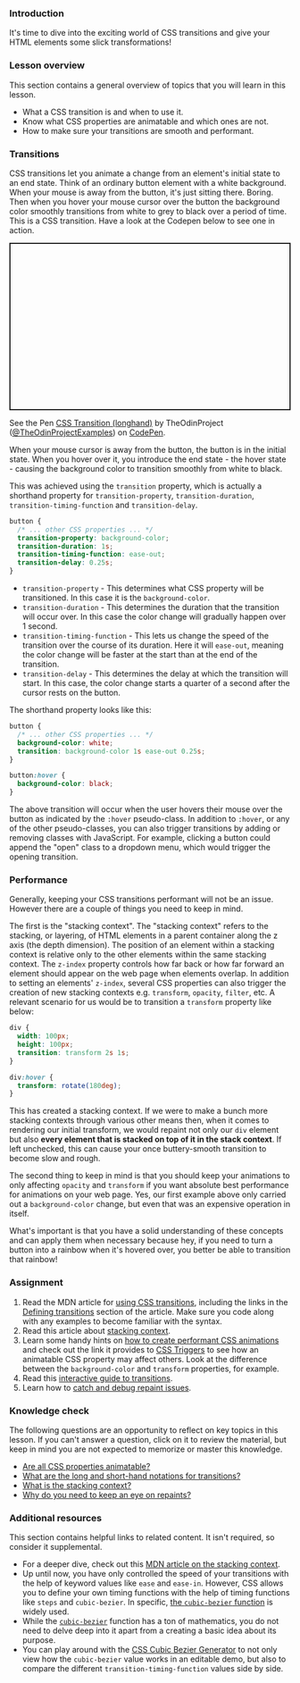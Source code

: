 ### Introduction

It's time to dive into the exciting world of CSS transitions and give your HTML elements some slick transformations!

### Lesson overview

This section contains a general overview of topics that you will learn in this lesson.

- What a CSS transition is and when to use it.
- Know what CSS properties are animatable and which ones are not.
- How to make sure your transitions are smooth and performant.

### Transitions

CSS transitions let you animate a change from an element's initial state to an end state. Think of an ordinary button element with a white background. When your mouse is away from the button, it's just sitting there. Boring. Then when you hover your mouse cursor over the button the background color smoothly transitions from white to grey to black over a period of time. This is a CSS transition. Have a look at the Codepen below to see one in action.

<p class="codepen" data-height="300" data-theme-id="dark" data-default-tab="css,result" data-slug-hash="eYGmYRm" data-editable="true" data-user="TheOdinProjectExamples" style="height: 300px; box-sizing: border-box; display: flex; align-items: center; justify-content: center; border: 2px solid; margin: 1em 0; padding: 1em;">

  <span>See the Pen <a href="https://codepen.io/TheOdinProjectExamples/pen/eYGmYRm">
  CSS Transition (longhand)</a> by TheOdinProject (<a href="https://codepen.io/TheOdinProjectExamples">@TheOdinProjectExamples</a>)
  on <a href="https://codepen.io">CodePen</a>.</span>

</p>

<script async src="https://cpwebassets.codepen.io/assets/embed/ei.js"></script>

When your mouse cursor is away from the button, the button is in the initial state. When you hover over it, you introduce the end state - the hover state - causing the background color to transition smoothly from white to black.

This was achieved using the `transition` property, which is actually a shorthand property for `transition-property`, `transition-duration`, `transition-timing-function` and `transition-delay`.

```css
button {
  /* ... other CSS properties ... */
  transition-property: background-color;
  transition-duration: 1s;
  transition-timing-function: ease-out;
  transition-delay: 0.25s;
}
```

- `transition-property` - This determines what CSS property will be transitioned. In this case it is the `background-color`.
- `transition-duration` - This determines the duration that the transition will occur over. In this case the color change will gradually happen over 1 second.
- `transition-timing-function` - This lets us change the speed of the transition over the course of its duration. Here it will `ease-out`, meaning the color change will be faster at the start than at the end of the transition.
- `transition-delay` - This determines the delay at which the transition will start. In this case, the color change starts a quarter of a second after the cursor rests on the button.

The shorthand property looks like this:

```css
button {
  /* ... other CSS properties ... */
  background-color: white;
  transition: background-color 1s ease-out 0.25s;
}

button:hover {
  background-color: black;
}
```

The above transition will occur when the user hovers their mouse over the button as indicated by the `:hover` pseudo-class. In addition to `:hover`, or any of the other pseudo-classes, you can also trigger transitions by adding or removing classes with JavaScript. For example, clicking a button could append the "open" class to a dropdown menu, which would trigger the opening transition.

### Performance

Generally, keeping your CSS transitions performant will not be an issue. However there are a couple of things you need to keep in mind.

The first is the "stacking context". The "stacking context" refers to the stacking, or layering, of HTML elements in a parent container along the z axis (the depth dimension). The position of an element within a stacking context is relative only to the other elements within the same stacking context. The `z-index` property controls how far back or how far forward an element should appear on the web page when elements overlap. In addition to setting an elements' `z-index`, several CSS properties can also trigger the creation of new stacking contexts e.g. `transform`, `opacity`, `filter`, etc. A relevant scenario for us would be to transition a `transform` property like below:

```css
div {
  width: 100px;
  height: 100px;
  transition: transform 2s 1s;
}

div:hover {
  transform: rotate(180deg);
}
```

This has created a stacking context. If we were to make a bunch more stacking contexts through various other means then, when it comes to rendering our initial transform, we would repaint not only our `div` element but also **every element that is stacked on top of it in the stack context**. If left unchecked, this can cause your once buttery-smooth transition to become slow and rough.

The second thing to keep in mind is that you should keep your animations to only affecting `opacity` and `transform` if you want absolute best performance for animations on your web page. Yes, our first example above only carried out a `background-color` change, but even that was an expensive operation in itself.

What's important is that you have a solid understanding of these concepts and can apply them when necessary because hey, if you need to turn a button into a rainbow when it's hovered over, you better be able to transition that rainbow!

### Assignment

<div class="lesson-content__panel" markdown="1">

1. Read the MDN article for [using CSS transitions](https://developer.mozilla.org/en-US/docs/Web/CSS/CSS_Transitions/Using_CSS_transitions), including the links in the [Defining transitions](https://developer.mozilla.org/en-US/docs/Web/CSS/CSS_Transitions/Using_CSS_transitions#defining_transitions) section of the article. Make sure you code along with any examples to become familiar with the syntax.
1. Read this article about [stacking context](https://www.joshwcomeau.com/css/stacking-contexts/).
1. Learn some handy hints on [how to create performant CSS animations](https://web.dev/animations-guide/) and check out the link it provides to [CSS Triggers](https://web.archive.org/web/20220727225220/https://csstriggers.com/) to see how an animatable CSS property may affect others. Look at the difference between the `background-color` and `transform` properties, for example.
1. Read this [interactive guide to transitions](https://www.joshwcomeau.com/animation/css-transitions/).
1. Learn how to [catch and debug repaint issues](https://dzhavat.github.io/2021/02/18/debugging-layout-repaint-issues-triggered-by-css-transition.html).

</div>

### Knowledge check

The following questions are an opportunity to reflect on key topics in this lesson. If you can't answer a question, click on it to review the material, but keep in mind you are not expected to memorize or master this knowledge.

- [Are all CSS properties animatable?](https://developer.mozilla.org/en-US/docs/Web/CSS/CSS_animated_properties)
- [What are the long and short-hand notations for transitions?](https://developer.mozilla.org/en-US/docs/Web/CSS/transition)
- [What is the stacking context?](https://www.joshwcomeau.com/css/stacking-contexts/)
- [Why do you need to keep an eye on repaints?](https://dzhavat.github.io/2021/02/18/debugging-layout-repaint-issues-triggered-by-css-transition.html)

### Additional resources

This section contains helpful links to related content. It isn't required, so consider it supplemental.

- For a deeper dive, check out this [MDN article on the stacking context](https://developer.mozilla.org/en-US/docs/Web/CSS/CSS_Positioning/Understanding_z_index/The_stacking_context).
- Up until now, you have only controlled the speed of your transitions with the help of keyword values like `ease` and `ease-in`. However, CSS allows you to define your own timing functions with the help of timing functions like `steps` and `cubic-bezier`. In specific, [the `cubic-bezier` function](https://developer.mozilla.org/en-US/docs/Web/CSS/easing-function#cubic_b%C3%A9zier_easing_function) is widely used.
- While the [`cubic-bezier`](https://blog.maximeheckel.com/posts/cubic-bezier-from-math-to-motion/) function has a ton of mathematics, you do not need to delve deep into it apart from a creating a basic idea about its purpose.
- You can play around with the [CSS Cubic Bezier Generator](https://www.cssportal.com/css-cubic-bezier-generator/) to not only view how the `cubic-bezier` value works in an editable demo, but also to compare the different `transition-timing-function` values side by side.

